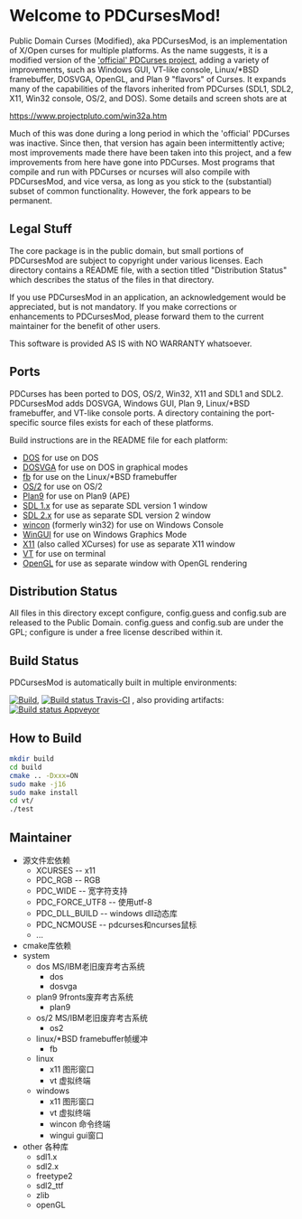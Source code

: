 Welcome to PDCursesMod!
=======================

Public Domain Curses (Modified), aka PDCursesMod, is an implementation of X/Open curses for multiple platforms. As the name suggests,  it is a modified version of the ['official' PDCurses project](https://www.github.com/wmcbrine/PDCurses),  adding a variety of improvements, such as Windows GUI, VT-like console,  Linux/*BSD framebuffer,  DOSVGA,  OpenGL,  and Plan 9 "flavors" of Curses.  It expands many of the capabilities of the flavors inherited from PDCurses (SDL1,  SDL2,  X11, Win32 console, OS/2, and DOS).  Some details and screen shots are at

https://www.projectpluto.com/win32a.htm

Much of this was done during a long period in which the 'official' PDCurses  was inactive.  Since then,  that version has again been intermittently active;  most improvements made there have been taken into this project,  and a few improvements from here have gone into PDCurses. Most programs that compile and run with PDCurses or ncurses will also compile with PDCursesMod,  and vice versa, as long as you stick to the (substantial) subset of common functionality. However,  the fork appears to be permanent.

Legal Stuff
-----------

The core package is in the public domain, but small portions of PDCursesMod are subject to copyright under various licenses.  Each directory contains a README file, with a section titled "Distribution Status" which describes the status of the files in that directory.

If you use PDCursesMod in an application, an acknowledgement would be appreciated, but is not mandatory. If you make corrections or enhancements to PDCursesMod, please forward them to the current maintainer for the benefit of other users.

This software is provided AS IS with NO WARRANTY whatsoever.

Ports
-----

PDCurses has been ported to DOS, OS/2, Win32, X11 and SDL1 and SDL2. PDCursesMod adds DOSVGA,  Windows GUI,  Plan 9,  Linux/*BSD framebuffer,  and VT-like console ports. A directory containing the port-specific source files exists for each of these platforms.

Build instructions are in the README file for each platform:

-  [DOS](dos/README.md) for use on DOS
-  [DOSVGA](dosvga/README.md) for use on DOS in graphical modes
-  [fb](fb/README.md) for use on the Linux/*BSD framebuffer
-  [OS/2](os2/README.md) for use on OS/2
-  [Plan9](plan9/README.md) for use on Plan9 (APE)
-  [SDL 1.x](sdl1/README.md) for use as separate SDL version 1 window
-  [SDL 2.x](sdl2/README.md) for use as separate SDL version 2 window
-  [wincon](wincon/README.md) (formerly win32) for use on Windows Console
-  [WinGUI](wingui/README.md) for use on Windows Graphics Mode
-  [X11](x11/README.md) (also called XCurses) for use as separate X11 window
-  [VT](vt/README.md) for use on terminal
-  [OpenGL](gl/README.md) for use as separate window with OpenGL rendering

Distribution Status
-------------------

All files in this directory except configure, config.guess and config.sub are released to the Public Domain. config.guess and config.sub are under the GPL; configure is under a free license described within it.

Build Status
-------------------

PDCursesMod is automatically built in multiple environments:

[![Build](https://github.com/Bill-Gray/PDCursesMod/actions/workflows/github_actions_build.yml/badge.svg)](https://github.com/Bill-Gray/PDCursesMod/actions/workflows/github_actions_build.yml), [![Build status Travis-CI](https://api.travis-ci.com/Bill-Gray/PDCursesMod.svg?branch=master)](https://travis-ci.com/Bill-Gray/PDCursesMod)
, also providing artifacts: [![Build status Appveyor](https://ci.appveyor.com/api/projects/status/github/Bill-Gray/PDCursesMod?branch=master&svg=true)](https://ci.appveyor.com/project/Bill-Gray/PDCursesMod)


How to Build
-------------------
```sh
mkdir build
cd build
cmake .. -Dxxx=ON
sudo make -j16
sudo make install
cd vt/
./test 
```

Maintainer
----------
- 源文件宏依赖
  - XCURSES -- x11
  - PDC_RGB -- RGB
  - PDC_WIDE -- 宽字符支持
  - PDC_FORCE_UTF8 -- 使用utf-8
  - PDC_DLL_BUILD -- windows dll动态库
  - PDC_NCMOUSE -- pdcurses和ncurses鼠标
  - ...
- cmake库依赖
- system
  - dos MS/IBM老旧废弃考古系统
    - dos
    - dosvga
  - plan9 9fronts废弃考古系统
    - plan9
  - os/2 MS/IBM老旧废弃考古系统
    - os2
  - linux/*BSD framebuffer帧缓冲
    - fb
  - linux
    - x11 图形窗口
    - vt  虚拟终端
  - windows
    - x11 图形窗口
    - vt  虚拟终端
    - wincon 命令终端
    - wingui gui窗口
- other 各种库
  - sdl1.x
  - sdl2.x
  - freetype2
  - sdl2_ttf
  - zlib
  - openGL
 
